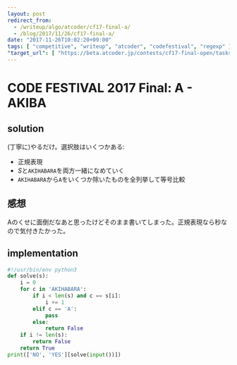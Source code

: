 ```yaml
---
layout: post
redirect_from:
  - /writeup/algo/atcoder/cf17-final-a/
  - /blog/2017/11/26/cf17-final-a/
date: "2017-11-26T10:02:20+09:00"
tags: [ "competitive", "writeup", "atcoder", "codefestival", "regexp" ]
"target_url": [ "https://beta.atcoder.jp/contests/cf17-final-open/tasks/cf17_final_a" ]
---
```


# CODE FESTIVAL 2017 Final: A - AKIBA

## solution

(丁寧に)やるだけ。選択肢はいくつかある:

-   正規表現
-   $S$と`AKIHABARA`を両方一緒になめていく
-   `AKIHABARA`から`A`をいくつか除いたものを全列挙して等号比較

## 感想

Aのくせに面倒だなあと思ったけどそのまま書いてしまった。正規表現なら秒なので気付きたかった。

## implementation

``` python
#!/usr/bin/env python3
def solve(s):
    i = 0
    for c in 'AKIHABARA':
        if i < len(s) and c == s[i]:
            i += 1
        elif c == 'A':
            pass
        else:
            return False
    if i != len(s):
        return False
    return True
print(['NO', 'YES'][solve(input())])
```
